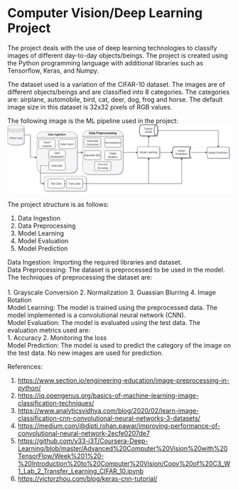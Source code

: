 # Computer Vision/Deep Learning Project

The project deals with the use of deep learning technologies to classify images of different day-to-day objects/beings. The project is created using the Python programming language with additional libraries such as Tensorflow, Keras, and Numpy.

The dataset used is a variation of the CIFAR-10 dataset. The images are of different objects/beings and are classified into 8 categories. The categories are: airplane, automobile, bird, cat, deer, dog, frog and horse. The default image size in this dataset is 32x32 pixels of RGB values.

The following image is the ML pipeline used in the project:
<br>
<img src='ML Pipeline Design/ML Pipeline Design.png' alt='ML Pipeline Design'>
<br>

The project structure is as follows:
<br>
1. Data Ingestion
2. Data Preprocessing
3. Model Learning
4. Model Evaluation
5. Model Prediction

Data Ingestion: Importing the required libraries and dataset.
<br>
Data Preprocessing: The dataset is preprocessed to be used in the model. The techniques of preprocessing the dataset are:
<br>    
    1. Grayscale Conversion
    2. Normalization
    3. Guassian Blurring
    4. Image Rotation
<br>
Model Learning: The model is trained using the preprocessed data. The model implemented is a convolutional neural network (CNN).
<br>
Model Evaluation: The model is evaluated using the test data. The evaluation metrics used are:
<br>
    1. Accuracy
    2. Monitoring the loss
<br>
Model Prediction: The model is used to predict the category of the image on the test data. No new images are used for prediction.
<br>

References:
<br>
1. https://www.section.io/engineering-education/image-preprocessing-in-python/
2. https://iq.opengenus.org/basics-of-machine-learning-image-classification-techniques/
3. https://www.analyticsvidhya.com/blog/2020/02/learn-image-classification-cnn-convolutional-neural-networks-3-datasets/
4. https://medium.com/@dipti.rohan.pawar/improving-performance-of-convolutional-neural-network-2ecfe0207de7
5. https://github.com/y33-j3T/Coursera-Deep-Learning/blob/master/Advanced%20Computer%20Vision%20with%20TensorFlow/Week%201%20-%20Introduction%20to%20Computer%20Vision/Copy%20of%20C3_W1_Lab_2_Transfer_Learning_CIFAR_10.ipynb
6. https://victorzhou.com/blog/keras-cnn-tutorial/


